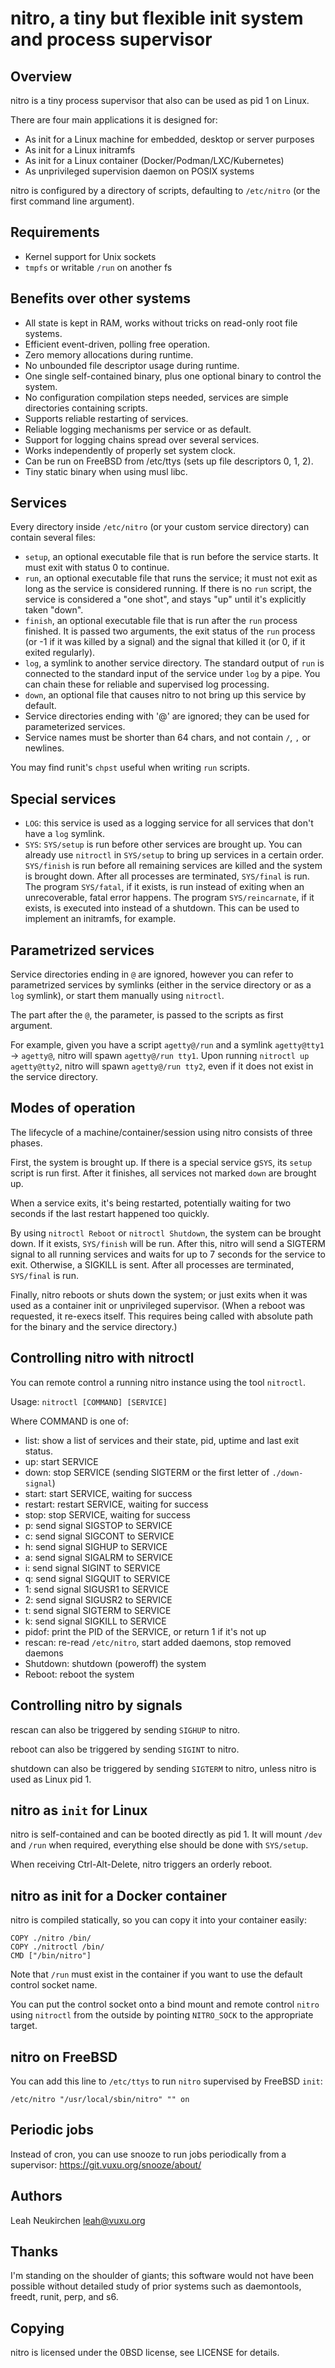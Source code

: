 # nitro, a tiny but flexible init system and process supervisor

## Overview

nitro is a tiny process supervisor that also can be used as pid 1 on Linux.

There are four main applications it is designed for:
- As init for a Linux machine for embedded, desktop or server purposes
- As init for a Linux initramfs
- As init for a Linux container (Docker/Podman/LXC/Kubernetes)
- As unprivileged supervision daemon on POSIX systems

nitro is configured by a directory of scripts, defaulting to
`/etc/nitro` (or the first command line argument).

## Requirements

- Kernel support for Unix sockets
- `tmpfs` or writable `/run` on another fs

## Benefits over other systems

- All state is kept in RAM, works without tricks on read-only root file systems.
- Efficient event-driven, polling free operation.
- Zero memory allocations during runtime.
- No unbounded file descriptor usage during runtime.
- One single self-contained binary, plus one optional binary to
  control the system.
- No configuration compilation steps needed, services are simple
  directories containing scripts.
- Supports reliable restarting of services.
- Reliable logging mechanisms per service or as default.
- Support for logging chains spread over several services.
- Works independently of properly set system clock.
- Can be run on FreeBSD from /etc/ttys (sets up file descriptors 0, 1, 2).
- Tiny static binary when using musl libc.

## Services

Every directory inside `/etc/nitro` (or your custom service directory)
can contain several files:

- `setup`, an optional executable file that is run before the service starts.
  It must exit with status 0 to continue.
- `run`, an optional executable file that runs the service;
  it must not exit as long as the service is considered running.
  If there is no `run` script, the service is considered a "one shot",
  and stays "up" until it's explicitly taken "down".
- `finish`, an optional executable file that is run after the `run`
  process finished.  It is passed two arguments, the exit status
  of the `run` process (or -1 if it was killed by a signal)
  and the signal that killed it (or 0, if it exited regularly).
- `log`, a symlink to another service directory.
  The standard output of `run` is connected to the standard input of the
  service under `log` by a pipe.  You can chain these for reliable and
  supervised log processing.
- `down`, an optional file that causes nitro to not bring up this
  service by default.
- Service directories ending with '@' are ignored; they can be used
  for parameterized services.
- Service names must be shorter than 64 chars, and not contain `/`,
  `,` or newlines.

You may find runit's `chpst` useful when writing `run` scripts.

## Special services

- `LOG`: this service is used as a logging service for all services
  that don't have a `log` symlink.
- `SYS`: `SYS/setup` is run before other services are brought up.
  You can already use `nitroctl` in `SYS/setup` to bring up services
  in a certain order.
  `SYS/finish` is run before all remaining services are killed and the
  system is brought down.
  After all processes are terminated, `SYS/final` is run.
  The program `SYS/fatal`, if it exists, is run instead of exiting
  when an unrecoverable, fatal error happens.
  The program `SYS/reincarnate`, if it exists, is executed into
  instead of a shutdown.  This can be used to implement an initramfs,
  for example.

## Parametrized services

Service directories ending in `@` are ignored, however you can refer
to parametrized services by symlinks (either in the service directory
or as a `log` symlink), or start them manually using `nitroctl`.

The part after the `@`, the parameter, is passed to the scripts as
first argument.

For example, given you have a script `agetty@/run` and a symlink
`agetty@tty1` -> `agetty@`, nitro will spawn `agetty@/run tty1`.  Upon
running `nitroctl up agetty@tty2`, nitro will spawn `agetty@/run
tty2`, even if it does not exist in the service directory.

## Modes of operation

The lifecycle of a machine/container/session using nitro consists of
three phases.

First, the system is brought up.  If there is a special service
g`SYS`, its `setup` script is run first.  After it finishes, all
services not marked `down` are brought up.

When a service exits, it's being restarted, potentially waiting for
two seconds if the last restart happened too quickly.

By using `nitroctl Reboot` or `nitroctl Shutdown`, the system can be
brought down.  If it exists, `SYS/finish` will be run.  After this,
nitro will send a SIGTERM signal to all running services and waits for
up to 7 seconds for the service to exit.  Otherwise, a SIGKILL is
sent.  After all processes are terminated, `SYS/final` is run.

Finally, nitro reboots or shuts down the system; or just exits when it
was used as a container init or unprivileged supervisor.  (When a
reboot was requested, it re-execs itself.  This requires being called
with absolute path for the binary and the service directory.)

## Controlling nitro with nitroctl

You can remote control a running nitro instance using the tool
`nitroctl`.

Usage: `nitroctl [COMMAND] [SERVICE]`

Where COMMAND is one of:

- list: show a list of services and their state, pid, uptime and last
  exit status.
- up: start SERVICE
- down: stop SERVICE (sending SIGTERM or the first letter of `./down-signal`)
- start: start SERVICE, waiting for success
- restart: restart SERVICE, waiting for success
- stop: stop SERVICE, waiting for success
- p: send signal SIGSTOP to SERVICE
- c: send signal SIGCONT to SERVICE
- h: send signal SIGHUP to SERVICE
- a: send signal SIGALRM to SERVICE
- i: send signal SIGINT to SERVICE
- q: send signal SIGQUIT to SERVICE
- 1: send signal SIGUSR1 to SERVICE
- 2: send signal SIGUSR2 to SERVICE
- t: send signal SIGTERM to SERVICE
- k: send signal SIGKILL to SERVICE
- pidof: print the PID of the SERVICE, or return 1 if it's not up
- rescan: re-read `/etc/nitro`, start added daemons, stop removed daemons
- Shutdown: shutdown (poweroff) the system
- Reboot: reboot the system

## Controlling nitro by signals

rescan can also be triggered by sending `SIGHUP` to nitro.

reboot can also be triggered by sending `SIGINT` to nitro.

shutdown can also be triggered by sending `SIGTERM` to nitro, unless
nitro is used as Linux pid 1.

## nitro as `init` for Linux

nitro is self-contained and can be booted directly as pid 1.
It will mount `/dev` and `/run` when required, everything else
should be done with `SYS/setup`.

When receiving Ctrl-Alt-Delete, nitro triggers an orderly reboot.

## nitro as init for a Docker container

nitro is compiled statically, so you can copy it into your container easily:

	COPY ./nitro /bin/
	COPY ./nitroctl /bin/
	CMD ["/bin/nitro"]

Note that `/run` must exist in the container if you want to use the
default control socket name.

You can put the control socket onto a bind mount and remote control
`nitro` using `nitroctl` from the outside by pointing `NITRO_SOCK` to
the appropriate target.

## nitro on FreeBSD

You can add this line to `/etc/ttys` to run `nitro` supervised by
FreeBSD `init`:

	/etc/nitro "/usr/local/sbin/nitro" "" on

## Periodic jobs

Instead of cron, you can use snooze to run jobs periodically from a
supervisor: https://git.vuxu.org/snooze/about/

## Authors

Leah Neukirchen <leah@vuxu.org>

## Thanks

I'm standing on the shoulder of giants; this software would not have
been possible without detailed study of prior systems such as
daemontools, freedt, runit, perp, and s6.

## Copying 

nitro is licensed under the 0BSD license, see LICENSE for details.
